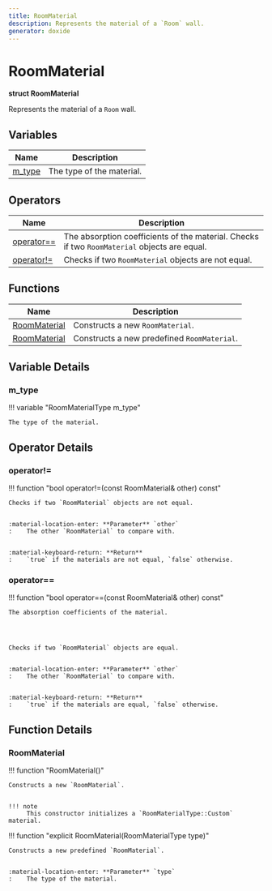```yaml
---
title: RoomMaterial
description: Represents the material of a `Room` wall.
generator: doxide
---
```



# RoomMaterial

**struct  RoomMaterial**


Represents the material of a `Room` wall.


    


## Variables

| Name | Description |
| ---- | ----------- |
| [m_type](#m_type) | The type of the material.  |

## Operators

| Name | Description |
| ---- | ----------- |
| [operator==](#operator_u003d_u003d) | The absorption coefficients of the material. Checks if two `RoomMaterial` objects are equal. |
| [operator!=](#operator_u0021_u003d) | Checks if two `RoomMaterial` objects are not equal. |

## Functions

| Name | Description |
| ---- | ----------- |
| [RoomMaterial](#RoomMaterial) | Constructs a new `RoomMaterial`. |
| [RoomMaterial](#RoomMaterial) | Constructs a new predefined `RoomMaterial`. |

## Variable Details

### m_type<a name="m_type"></a>

!!! variable "RoomMaterialType m_type"

    
    The type of the material.
             
    
    
    

## Operator Details

### operator!=<a name="operator_u0021_u003d"></a>

!!! function "bool operator!=(const RoomMaterial&amp; other) const"

    
    Checks if two `RoomMaterial` objects are not equal.
    
    
    :material-location-enter: **Parameter** `other`
    :    The other `RoomMaterial` to compare with.
    
    
    :material-keyboard-return: **Return**
    :    `true` if the materials are not equal, `false` otherwise.
            
    

### operator==<a name="operator_u003d_u003d"></a>

!!! function "bool operator==(const RoomMaterial&amp; other) const"

    
    The absorption coefficients of the material.
             
    
    
    
    Checks if two `RoomMaterial` objects are equal.
    
    
    :material-location-enter: **Parameter** `other`
    :    The other `RoomMaterial` to compare with.
    
    
    :material-keyboard-return: **Return**
    :    `true` if the materials are equal, `false` otherwise.
            
    

## Function Details

### RoomMaterial<a name="RoomMaterial"></a>
!!! function "RoomMaterial()"

    
    Constructs a new `RoomMaterial`.
    
    
    !!! note
         This constructor initializes a `RoomMaterialType::Custom` material.
                
    

!!! function "explicit RoomMaterial(RoomMaterialType type)"

    
    Constructs a new predefined `RoomMaterial`.
    
    
    :material-location-enter: **Parameter** `type`
    :    The type of the material.
                
    

